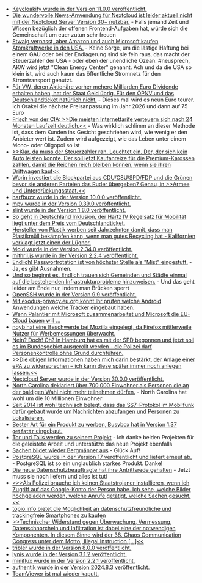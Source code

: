 * [Keycloakify wurde in der Version 11.0.0 veröffentlicht.](https://github.com/keycloakify/keycloakify/releases/tag/v11.0.0)
* [Die wundervolle News-Anwendung für Nextcloud ist leider aktuell nicht mit der Nextcloud Server Version 30+ nutzbar.](https://github.com/nextcloud/news/issues/2719) - Falls jemand Zeit und Wissen bezüglich der offenen Frontend-Aufgaben hat, würde sich die Gemeinschaft um euer zutun sehr freuen
* [Etwaig verpasst, aber Amazon und auch Microsoft kaufen Atomkraftwerke in den USA.](https://blog.fefe.de/?ts=9813b736) - Keine Sorge, um die lästige Haftung bei einem GAU oder bei der Endlagerung sind sie fein raus, das macht der Steuerzahler der USA - oder eben der unendliche Ozean. #neusprech, AKW wird jetzt "Clean Energy Center" genannt. Ach und da die USA so klein ist, wird auch kaum das öffentliche Stromnetz für den Stromtransport genutzt.
* [Für VW, deren Aktionäre vorher mehere Milliarden Euro Dividende erhalten haben, hat der Staat Geld übrig. Für den ÖPNV und das Deutschlandticket natürlich nicht.](https://blog.fefe.de/?ts=980fffaa) - Dieses mal wird es neun Euro teurer. Ich Orakel die nächste Preisanpassung im Jahr 2026 und dann auf 75 Euro
* [Frisch von der CIA: >>Die meisten Internettarife verteuern sich nach 24 Monaten Laufzeit deutlich.<<](https://www.tagesschau.de/wirtschaft/verbraucher/internettarife-verivox-100.html) - Was wirklich schlimm an dieser Methode ist, dass dem Kunden ins Gesicht geschriehen wird, wie wenig er den Anbieter wert ist. Zudem wird aufgezeigt, wie das Leben unter einem Mono- oder Oligopol so ist
* [>>Klar, da muss der Steuerzahler ran. Leuchtet ein. Der, der sich kein Auto leisten konnte. Der soll jetzt Kaufanreize für die Premium-Karossen zahlen, damit die Reichen reich bleiben können, wenn sie ihren Drittwagen kauf<<](https://blog.fefe.de/?ts=980f729c)
* [Worin investiert die Blockpartei aus CDU/CSU/SPD/FDP und die Grünen bevor sie anderen Parteien das Ruder übergeben? Genau, in >>Armee und Unterdrückungsstaat.<<](https://blog.fefe.de/?ts=980f5fc9)
* [harfbuzz wurde in der Version 10.0.0 veröffentlicht.](https://github.com/harfbuzz/harfbuzz/releases/tag/10.0.0)
* [mpv wurde in der Version 0.39.0 veröffentlicht.](https://github.com/mpv-player/mpv/releases/tag/v0.39.0)
* [slint wurde in der Version 1.8.0 veröffentlicht.](https://github.com/slint-ui/slint/releases/tag/v1.8.0)
* [So geht in Deutschland Inklusion, der Hartz IV Regelsatz für Mobilität liegt unter dem Preis vom Deutschlandticket.](https://blog.fefe.de/?ts=980c7578)
* [Hersteller von Plastik werben seit Jahrzehnten damit, dass man Plastikmüll bekämpfen kann, wenn man gutes Recycling hat - Kalifornien verklagt jetzt einen der Lügner.](https://blog.fefe.de/?ts=980cb9ae)
* [Mold wurde in der Version 2.34.0 veröffentlicht.](https://github.com/rui314/mold/releases/tag/v2.34.0)
* [mithril.js wurde in der Version 2.2.4 veröffentlicht.](https://github.com/MithrilJS/mithril.js/releases/tag/v2.2.4)
* [Endlich! Passwortrotation ist von höchster Stelle als "Mist" eingestuft.](https://blog.fefe.de/?ts=980d0280) - Ja, es gibt Ausnahmen.
* [Und so beginnt es. Endlich trauen sich Gemeinden und Städte einmal auf die bestehenden Infrastrukturprobleme hinzuweisen.](https://www.mdr.de/nachrichten/sachsen/chemnitz/freiberg/bruecke-hohentanne-sperrung-100.html) - Und das geht leider am Ende nur, indem man Brücken sperrt
* [OpenSSH wurde in der Version 9.9 veröffentlicht.](https://lwn.net/Articles/991028/)
* [Mit exodus-privacy.eu.org könnt Ihr prüfen welche Android Anwendungen welche Tracker eingebaut haben.](https://exodus-privacy.eu.org/en/)
* [Wenn Palantier mit Microsoft zusammenarbeitet und Microsoft die EU-Cloud bauen will ...](https://netzpolitik.org/2024/palantir-und-microsoft-warum-der-deal-ein-verlust-fuer-digitale-buergerrechte-ist/)
* [noyb hat eine Beschwerde bei Mozilla eingelegt, da Firefox mittlerweile Nutzer für Werbemessungen überwacht.](https://noyb.eu/de/firefox-tracks-you-privacy-preserving-feature)
* [Nein? Doch! Oh? In Hamburg hat es mit der SPD begonnen und jetzt soll es im Bundesgebiet ausgerollt werden - die Polizei darf Personenkontrolle ohne Grund durchführen.](https://netzpolitik.org/2024/ueberwachungspaket-ampel-will-anlasslose-personenkontrollen-und-durchsuchungen-fast-ueberall/)
* [>>Die obigen Informationen haben mich darin bestärkt, der Anlage einer ePA zu widersprechen – ich kann diese später immer noch anlegen lassen.<<](https://www.borncity.com/blog/2024/09/23/elektronische-patientenakte-epa-und-das-opt-out/)
* [Nextcloud Server wurde in der Version 30.0.0 veröffentlicht.](https://github.com/nextcloud/server/releases/tag/v30.0.0)
* [North Carolina deklariert über 700.000 Einwohner als Personen die an der baldigen Wahl nicht mehr teilnehmen dürfen.](https://blog.fefe.de/?ts=980b205e) - North Carolina hat wohl um die 10 Millionen Einwohner
* [Seit 2014 ist wohl technisch belegt, dass das SS7-Protokol im Mobilfunk dafür gebaut wurde um Nachrichten abzufangen und Personen zu Lokalisieren.](https://www.onli-blogging.de/2439/Linksammlung-392024.html)
* [Bester Art für ein Produkt zu werben, Busybox hat in Version 1.37 `getfattr` eingebaut.](https://www.phoronix.com/news/BusyBox-1.37-Released)
* [Tor und Tails werden zu seinem Projekt](https://www.borncity.com/blog/2024/09/27/tor-projekt-und-tails-schliessen-sich-zusammen/) - Ich danke beiden Projekten für die geleistete Arbeit und unterstütze das neue Projekt ebenfalls
* [Sachen bildet wieder Bergmänner aus](https://www.mdr.de/video/mdr-videos/a/video-861770.html) - Glück Auf!
* [PostgreSQL wurde in der Version 17 veröffentlicht und liefert erneut ab.](https://www.phoronix.com/news/PostgreSQL-17-Released) - PostgreSQL ist so ein unglaublich starkes Produkt. Danke!
* [Die neue Datenschutzbeauftragte hat ihre Antrittsrede gehalten](https://netzpolitik.org/2024/digitalausschuss-bundesdatenschutzbeauftragte-stellt-sich-vor/) - Jetzt muss sie noch liefern und alles ist tuti
* [>>>Als Polizei brauche ich keinen Staatstrojaner installieren, wenn ich Zugriff auf das Google-Konto der Person habe. Ich sehe, welche Bilder hochgeladen werden, welche Anrufe getätigt, welche Sachen gesucht.<<](https://netzpolitik.org/2024/digitale-selbstverteidigung-faire-apps/)
* [topio.info bietet die Möglichkeit an datenschutzfreundliche und trackingfreie Smartphones zu kaufen](https://www.topio.info/privacy-smartphone.html)
* [>>Technischer Widerstand gegen Überwachung, Vermessung, Datenschnorcheln und Infiltration ist dabei eine der notwendigen Komponenten. In diesem Sinne wird der 38. Chaos Communication Congress unter dem Motto „Illegal Instruction [...]<<](https://www.ccc.de/de/updates/2024/38c3-illegal-instructions)
* [tribler wurde in der Version 8.0.0 veröffentlicht.](https://github.com/Tribler/tribler/releases/tag/v8.0.0)
* [lynis wurde in der Version 3.1.2 veröffentlicht.](https://github.com/CISOfy/lynis/releases/tag/3.1.2)
* [miniflux wurde in der Version 2.2.1 veröffentlicht.](https://github.com/miniflux/v2/releases/tag/2.2.1)
* [authentik wurde in der Version 2024.8.3 veröffentlicht.](https://github.com/goauthentik/authentik/releases/tag/version/2024.8.3)
* [TeamViewer ist mal wieder kaputt.](https://www.borncity.com/blog/2024/09/27/kritische-sicherheitsluecken-im-teamviewer/)
